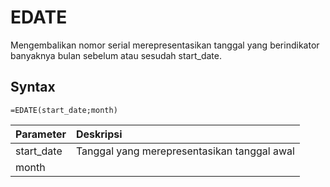# EDATE

Mengembalikan nomor serial merepresentasikan tanggal yang berindikator banyaknya bulan sebelum atau sesudah start\_date.

## Syntax

```text
=EDATE(start_date;month)
```

| Parameter | Deskripsi |
| :--- | :--- |
| start\_date | Tanggal yang merepresentasikan tanggal awal |
| month |  |

